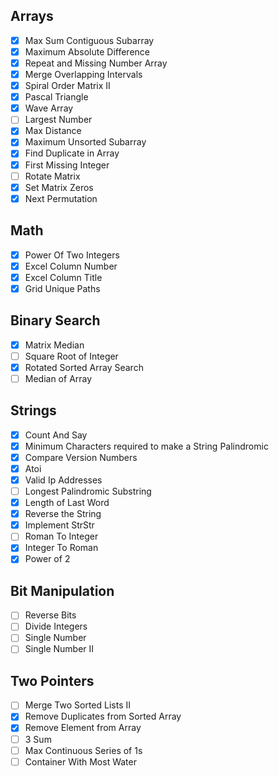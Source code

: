 ## Arrays
- [x] Max Sum Contiguous Subarray 
- [x] Maximum Absolute Difference 	
- [x] Repeat and Missing Number Array 
- [x] Merge Overlapping Intervals 
- [x] Spiral Order Matrix II 	
- [x] Pascal Triangle 
- [x] Wave Array 
- [ ] Largest Number 
- [x] Max Distance 
- [x] Maximum Unsorted Subarray 
- [x] Find Duplicate in Array 
- [x] First Missing Integer	
- [ ] Rotate Matrix	
- [x] Set Matrix Zeros
- [x] Next Permutation

## Math
- [x] Power Of Two Integers 
- [x] Excel Column Number
- [x] Excel Column Title 
- [x] Grid Unique Paths 

## Binary Search
- [x] Matrix Median 
- [ ] Square Root of Integer 
- [x] Rotated Sorted Array Search 
- [ ] Median of Array 

## Strings
- [x] Count And Say 
- [x] Minimum Characters required to make a String Palindromic 
- [x] Compare Version Numbers 
- [x] Atoi 
- [x] Valid Ip Addresses 
- [ ] Longest Palindromic Substring 
- [x] Length of Last Word 
- [x] Reverse the String 
- [x] Implement StrStr 
- [ ] Roman To Integer 
- [x] Integer To Roman
- [x] Power of 2 

## Bit Manipulation
- [ ] Reverse Bits 
- [ ] Divide Integers 
- [ ] Single Number 
- [ ] Single Number II

## Two Pointers
- [ ] Merge Two Sorted Lists II 
- [x] Remove Duplicates from Sorted Array 
- [x] Remove Element from Array 
- [ ] 3 Sum 
- [ ] Max Continuous Series of 1s 
- [ ] Container With Most Water 
